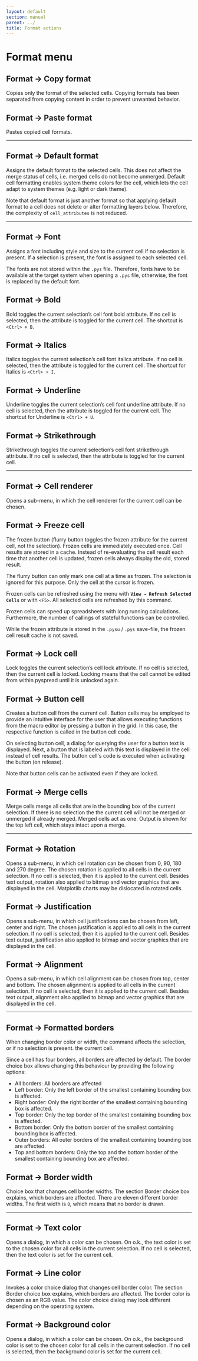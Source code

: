 ```yaml
---
layout: default
section: manual
parent: ../
title: Format actions
---
```


# Format menu

## Format → Copy format

Copies only the format of the selected cells. Copying formats has been separated from copying content in order to prevent unwanted behavior.

## Format → Paste format

Pastes copied cell formats.

----------

## Format → Default format

Assigns the default format to the selected cells. This does not affect the merge status of cells, i.e. merged cells do not become unmerged. Default cell formatting enables system theme colors for the cell, which lets the cell adapt to system themes (e.g. light or dark theme).

Note that default format is just another format so that applying default format to a cell does not delete or alter formatting layers below. Therefore, the complexity of `cell_attributes` is not reduced.

----------

## Format → Font
Assigns a font including style and size to the current cell if no selection is present. If a selection is present, the  font is assigned to each selected cell.

The fonts are not stored within the `.pys` file. Therefore, fonts have to be available at the target system when opening a `.pys` file, otherwise, the font is replaced by the default font.

## Format → Bold
Bold toggles the current selection’s cell font bold attribute. If no cell is selected, then the attribute is toggled for the current cell. The shortcut is `<Ctrl> + B`.

## Format → Italics
Italics toggles the current selection’s cell font italics attribute. If no cell is selected, then the attribute is toggled for the current cell. The shortcut for Italics is `<Ctrl> + I`.

## Format → Underline
Underline toggles the current selection’s cell font underline attribute. If no cell is selected, then the attribute is toggled for the current cell. The shortcut for Underline is `<Ctrl> + U`.

## Format → Strikethrough
Strikethrough toggles the current selection’s cell font strikethrough attribute. If no cell is selected, then the attribute is toggled for the current cell.


----------

## Format → Cell renderer

Opens a sub-menu, in which the cell renderer for the current cell can be chosen.

## Format → Freeze cell

The frozen button (flurry button toggles the frozen attribute for the current cell, not the selection). Frozen cells are immediately executed once. Cell results are stored in a cache. Instead of re-evaluating the cell result each time that another cell is updated, frozen cells always display the old, stored result.

The flurry button can only mark one cell at a time as frozen. The selection is ignored for this purpose. Only the cell at the cursor is frozen.

Frozen cells can be refreshed using the menu with **`View → Refresh Selected Cells`** or with `<F5>`. All selected cells are refreshed by this command.

Frozen cells can speed up spreadsheets with long running calculations. Furthermore, the number of callings of stateful functions can be controlled.

While the frozen attribute is stored in the `.pysu` / `.pys` save-file, the frozen cell result cache is not saved.

## Format → Lock cell

Lock toggles the current selection’s cell lock attribute. If no cell is selected, then the current cell is locked. Locking means that the cell cannot be edited from within pyspread until it is unlocked again.

## Format → Button cell

Creates a button cell from the current cell. Button cells may be employed to provide an intuitive interface for the user that allows executing functions from the macro editor by pressing a button in the grid. In this case, the respective function is called in the button cell code.

On selecting button cell, a dialog for querying the user for a button text is displayed. Next, a button that is labeled with this text is displayed in the cell instead of cell results. The button cell's code is executed when activating the button (on release).

Note that button cells can be activated even if they are locked.

## Format → Merge cells

Merge cells merge all cells that are in the bounding box of the current selection. If there is no selection the the current cell will not be merged or unmerged if already merged. Merged cells act as one. Output is shown for the top left cell, which stays intact upon a merge.


----------


## Format → Rotation

Opens a sub-menu, in which cell rotation can be chosen from 0, 90, 180 and 270 degree. The chosen rotation is applied to all cells in the current selection. If no cell is selected, then it is applied to the current cell. Besides text output, rotation also applied to bitmap and vector graphics that are displayed in the cell. Matplotlib charts may be dislocated in rotated cells.

## Format → Justification

Opens a sub-menu, in which cell justifications can be chosen from left, center and right. The chosen justification is applied to all cells in the current selection. If no cell is selected, then it is applied to the current cell. Besides text output, justification also applied to bitmap and vector graphics that are displayed in the cell.

## Format → Alignment

Opens a sub-menu, in which cell alignment can be chosen from top, center and bottom. The chosen alignment is applied to all cells in the current selection. If no cell is selected, then it is applied to the current cell. Besides text output, alignment also applied to bitmap and vector graphics that are displayed in the cell.

----------

## Format → Formatted borders

When changing border color or width, the command affects the selection, or if no selection is present. the current cell.

Since a cell has four borders, all borders are affected by default. The border choice box allows changing this
behaviour by providing the following options:

- All borders: All borders are affected
- Left border: Only the left border of the smallest containing bounding box is affected.
- Right border: Only the right border of the smallest containing bounding box is affected.
- Top border: Only the top border of the smallest containing bounding box is affected.
- Bottom border: Only the bottom border of the smallest containing bounding box is affected.
- Outer borders: All outer borders of the smallest containing bounding box are affected.
- Top and bottom borders: Only the top and the bottom border of the smallest containing bounding box are affected.

## Format → Border width

Choice box that changes cell border widths. The section Border choice box explains, which borders are affected. There are eleven different border widths. The first width is `0`, which means that no border is drawn.

----------

## Format → Text color

Opens a dialog, in which a color can be chosen. On o.k., the text color is set to the chosen color for all cells in the current selection. If no cell is selected, then the text color is set for the current cell.

## Format → Line color

Invokes a color choice dialog that changes cell border color. The section Border choice box explains, which borders are affected. The border color is chosen as an RGB value. The color choice dialog may look different depending on the operating system.

## Format → Background color
Opens a dialog, in which a color can be chosen. On o.k., the background color is set to the chosen color for all cells in the current selection. If no cell is selected, then the background color is set for the current cell.
